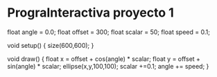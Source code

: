 # PrograInteractiva proyecto 1
float angle = 0.0;
float offset = 300;
float scalar = 50;
float speed = 0.1;

void setup()
{
  size(600,600);
}

void draw()
{
  float x = offset + cos(angle) * scalar;
  float y = offset + sin(angle) * scalar;
  ellipse(x,y,100,100);
  scalar +=0.1;
  angle += speed;
}
